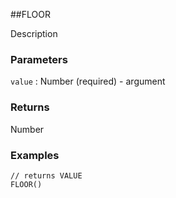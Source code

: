 ##FLOOR

Description

### Parameters
`value` : Number (required) - argument

### Returns
Number

### Examples
```
// returns VALUE
FLOOR()
```